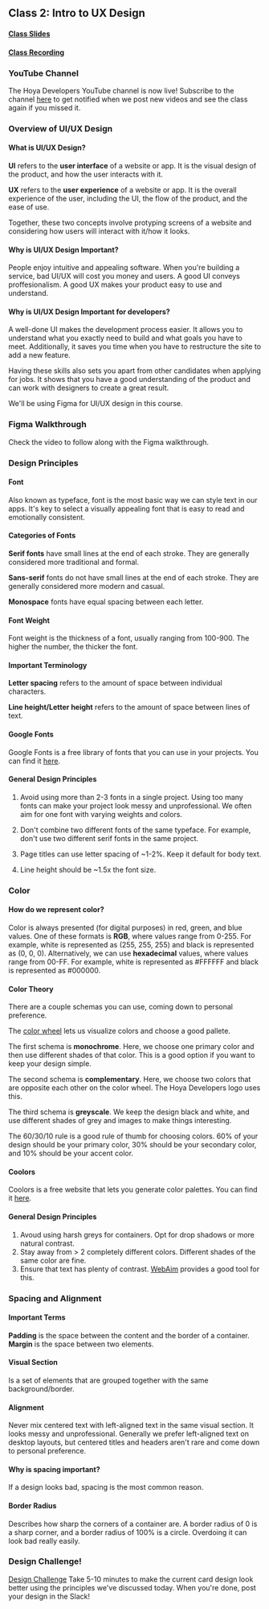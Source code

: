## Class 2: Intro to UX Design

#### [Class Slides](https://docs.google.com/presentation/d/1RlpsFzfNMQnepSVlpu5wqU2cuNCY2S79H1cJ0BBCmWA/edit?usp=sharing)

#### [Class Recording](https://www.youtube.com/watch?v=VuzGdlXHOFI&t=2045s&ab_channel=HoyaDevelopers)

### YouTube Channel

The Hoya Developers YouTube channel is now live! Subscribe to the channel [here](https://www.youtube.com/@HoyaDevelopers) to get notified when we post new videos and see the class again if you missed it.

### Overview of UI/UX Design

#### What is UI/UX Design?

**UI** refers to the **user interface** of a website or app. It is the visual design of the product, and how the user interacts with it.

**UX** refers to the **user experience** of a website or app. It is the overall experience of the user, including the UI, the flow of the product, and the ease of use.

Together, these two concepts involve protyping screens of a website and considering how users will interact with it/how it looks.

#### Why is UI/UX Design Important?

People enjoy intuitive and appealing software. When you're building a service, bad UI/UX will cost you money and users. A good UI conveys proffesionalism. A good UX makes your product easy to use and understand.

#### Why is UI/UX Design Important for developers?

A well-done UI makes the development process easier. It allows you to understand what you exactly need to build and what goals you have to meet. Additionally, it saves you time when you have to restructure the site to add a new feature.

Having these skills also sets you apart from other candidates when applying for jobs. It shows that you have a good understanding of the product and can work with designers to create a great result.

We'll be using Figma for UI/UX design in this course.

### Figma Walkthrough

Check the video to follow along with the Figma walkthrough.

### Design Principles

#### Font

Also known as typeface, font is the most basic way we can style text in our apps. It's key to select a visually appealing font that is easy to read and emotionally consistent.

#### Categories of Fonts

**Serif fonts** have small lines at the end of each stroke. They are generally considered more traditional and formal.

**Sans-serif** fonts do not have small lines at the end of each stroke. They are generally considered more modern and casual.

**Monospace** fonts have equal spacing between each letter.

#### Font Weight

Font weight is the thickness of a font, usually ranging from 100-900. The higher the number, the thicker the font.

#### Important Terminology

**Letter spacing** refers to the amount of space between individual characters.

**Line height/Letter height** refers to the amount of space between lines of text.

#### Google Fonts

Google Fonts is a free library of fonts that you can use in your projects. You can find it [here](https://fonts.google.com/).

#### General Design Principles

1. Avoid using more than 2-3 fonts in a single project. Using too many fonts can make your project look messy and unprofessional. We often aim for one font with varying weights and colors.

2. Don't combine two different fonts of the same typeface. For example, don't use two different serif fonts in the same project.

3. Page titles can use letter spacing of ~1-2%. Keep it default for body text.

4. Line height should be ~1.5x the font size.

### Color

#### How do we represent color?

Color is always presented (for digital purposes) in red, green, and blue values. One of these formats is **RGB**, where values range from 0-255. For example, white is represented as (255, 255, 255) and black is represented as (0, 0, 0). Alternatively, we can use **hexadecimal** values, where values range from 00-FF. For example, white is represented as #FFFFFF and black is represented as #000000.

#### Color Theory

There are a couple schemas you can use, coming down to personal preference.

The [color wheel](https://hgtvhome.sndimg.com/content/dam/images/hgtv/fullset/2011/7/18/0/HGTV_Color-Wheel-Full_s4x3.jpg.rend.hgtvcom.1280.1280.suffix/1400967008479.jpeg) lets us visualize colors and choose a good pallete.

The first schema is **monochrome**. Here, we choose one primary color and then use different shades of that color. This is a good option if you want to keep your design simple.

The second schema is **complementary**. Here, we choose two colors that are opposite each other on the color wheel. The Hoya Developers logo uses this.

The third schema is **greyscale**. We keep the design black and white, and use different shades of grey and images to make things interesting.

The 60/30/10 rule is a good rule of thumb for choosing colors. 60% of your design should be your primary color, 30% should be your secondary color, and 10% should be your accent color.

#### Coolors

Coolors is a free website that lets you generate color palettes. You can find it [here](https://coolors.co/).

#### General Design Principles

1. Avoud using harsh greys for containers. Opt for drop shadows or more natural contrast.
2. Stay away from > 2 completely different colors. Different shades of the same color are fine.
3. Ensure that text has plenty of contrast. [WebAim](https://webaim.org/resources/contrastchecker/) provides a good tool for this.

### Spacing and Alignment

#### Important Terms

**Padding** is the space between the content and the border of a container.
**Margin** is the space between two elements.

#### Visual Section

Is a set of elements that are grouped together with the same background/border.

#### Alignment

Never mix centered text with left-aligned text in the same visual section. It looks messy and unprofessional. Generally we prefer left-aligned text on desktop layouts, but centered titles and headers aren't rare and come down to personal preference.

#### Why is spacing important?

If a design looks bad, spacing is the most common reason.

#### Border Radius

Describes how sharp the corners of a container are. A border radius of 0 is a sharp corner, and a border radius of 100% is a circle. Overdoing it can look bad really easily.

### Design Challenge!

[Design Challenge](https://www.figma.com/community/file/1334582371953996066/lecture-1-2-design-challenge)
Take 5-10 minutes to make the current card design look better using the principles we've discussed today. When you're done, post your design in the Slack!
